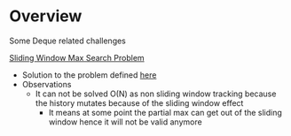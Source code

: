 
# Overview 

Some Deque related challenges 

[Sliding Window Max Search Problem](https://github.com/NicolaBernini/CPPSnippets1/blob/master/hackerrank/deque/deque_stl1.cpp)
- Solution to the problem defined [here](https://www.hackerrank.com/challenges/deque-stl/problem)
- Observations 
  - It can not be solved O(N) as non sliding window tracking because the history mutates because of the sliding window effect 
    - It means at some point the partial max can get out of the sliding window hence it will not be valid anymore 



